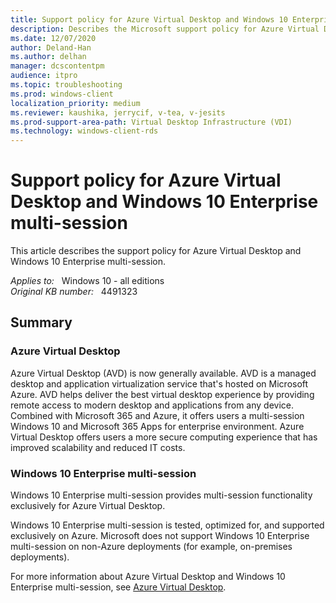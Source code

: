 ```yaml
---
title: Support policy for Azure Virtual Desktop and Windows 10 Enterprise multi-session
description: Describes the Microsoft support policy for Azure Virtual Desktop and Windows 10 Enterprise for virtual desktops. Both are supported in Azure only.
ms.date: 12/07/2020
author: Deland-Han
ms.author: delhan 
manager: dcscontentpm
audience: itpro
ms.topic: troubleshooting
ms.prod: windows-client
localization_priority: medium
ms.reviewer: kaushika, jerrycif, v-tea, v-jesits
ms.prod-support-area-path: Virtual Desktop Infrastructure (VDI)
ms.technology: windows-client-rds
---
```

# Support policy for Azure Virtual Desktop and Windows 10 Enterprise multi-session

This article describes the support policy for Azure Virtual Desktop and Windows 10 Enterprise multi-session.

_Applies to:_ &nbsp; Windows 10 - all editions  
_Original KB number:_ &nbsp; 4491323

## Summary

### Azure Virtual Desktop

Azure Virtual Desktop (AVD) is now generally available.  AVD is a managed desktop and application virtualization service that's hosted on Microsoft Azure. AVD helps deliver the best virtual desktop experience by providing remote access to modern desktop and applications from any device.  Combined with Microsoft 365 and Azure, it offers users a multi-session Windows 10 and Microsoft 365 Apps for enterprise environment. Azure Virtual Desktop offers users a more secure computing experience that has improved scalability and reduced IT costs.

### Windows 10 Enterprise multi-session

Windows 10 Enterprise multi-session provides multi-session functionality exclusively for Azure Virtual Desktop.

Windows 10 Enterprise multi-session is tested, optimized for, and supported exclusively on Azure. Microsoft does not support Windows 10 Enterprise multi-session on non-Azure deployments (for example, on-premises deployments).

For more information about Azure Virtual Desktop and Windows 10 Enterprise multi-session, see [Azure Virtual Desktop](https://azure.microsoft.com/services/virtual-desktop/).
